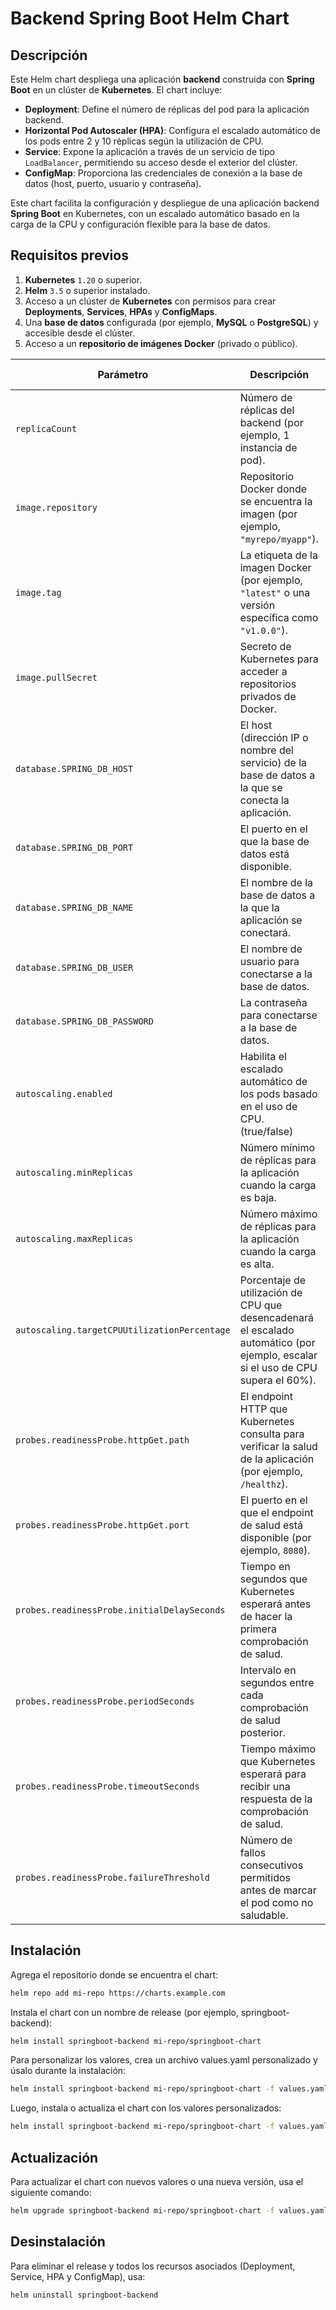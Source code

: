 # Backend Spring Boot Helm Chart

## Descripción

Este Helm chart despliega una aplicación **backend** construida con **Spring Boot** en un clúster de **Kubernetes**. El chart incluye:

- **Deployment**: Define el número de réplicas del pod para la aplicación backend.
- **Horizontal Pod Autoscaler (HPA)**: Configura el escalado automático de los pods entre 2 y 10 réplicas según la utilización de CPU.
- **Service**: Expone la aplicación a través de un servicio de tipo `LoadBalancer`, permitiendo su acceso desde el exterior del clúster.
- **ConfigMap**: Proporciona las credenciales de conexión a la base de datos (host, puerto, usuario y contraseña).

Este chart facilita la configuración y despliegue de una aplicación backend **Spring Boot** en Kubernetes, con un escalado automático basado en la carga de la CPU y configuración flexible para la base de datos.

## Requisitos previos

1. **Kubernetes** `1.20` o superior.
2. **Helm** `3.5` o superior instalado.
3. Acceso a un clúster de **Kubernetes** con permisos para crear **Deployments**, **Services**, **HPAs** y **ConfigMaps**.
4. Una **base de datos** configurada (por ejemplo, **MySQL** o **PostgreSQL**) y accesible desde el clúster.
5. Acceso a un **repositorio de imágenes Docker** (privado o público).

| Parámetro                                      | Descripción                                                                                                                                             | Valor predeterminado        |
|------------------------------------------------|---------------------------------------------------------------------------------------------------------------------------------------------------------|-----------------------------|
| `replicaCount`                                  | Número de réplicas del backend (por ejemplo, 1 instancia de pod).                                                                                      | `1`                         |
| `image.repository`                              | Repositorio Docker donde se encuentra la imagen (por ejemplo, `"myrepo/myapp"`).                                                                       | `""`                        |
| `image.tag`                                     | La etiqueta de la imagen Docker (por ejemplo, `"latest"` o una versión específica como `"v1.0.0"`).                                                     | `""`                        |
| `image.pullSecret`                              | Secreto de Kubernetes para acceder a repositorios privados de Docker.                                                                                  | `""`                        |
| `database.SPRING_DB_HOST`                       | El host (dirección IP o nombre del servicio) de la base de datos a la que se conecta la aplicación.                                                      | `""`                        |
| `database.SPRING_DB_PORT`                       | El puerto en el que la base de datos está disponible.                                                                                                   | `""`                        |
| `database.SPRING_DB_NAME`                       | El nombre de la base de datos a la que la aplicación se conectará.                                                                                      | `""`                        |
| `database.SPRING_DB_USER`                       | El nombre de usuario para conectarse a la base de datos.                                                                                                | `""`                        |
| `database.SPRING_DB_PASSWORD`                   | La contraseña para conectarse a la base de datos.                                                                                                      | `""`                        |
| `autoscaling.enabled`                           | Habilita el escalado automático de los pods basado en el uso de CPU. (true/false)                                                                       | `true`                      |
| `autoscaling.minReplicas`                       | Número mínimo de réplicas para la aplicación cuando la carga es baja.                                                                                  | `1`                         |
| `autoscaling.maxReplicas`                       | Número máximo de réplicas para la aplicación cuando la carga es alta.                                                                                  | `10`                        |
| `autoscaling.targetCPUUtilizationPercentage`    | Porcentaje de utilización de CPU que desencadenará el escalado automático (por ejemplo, escalar si el uso de CPU supera el 60%).                         | `60`                        |
| `probes.readinessProbe.httpGet.path`            | El endpoint HTTP que Kubernetes consulta para verificar la salud de la aplicación (por ejemplo, `/healthz`).                                            | `/healthz`                  |
| `probes.readinessProbe.httpGet.port`            | El puerto en el que el endpoint de salud está disponible (por ejemplo, `8080`).                                                                         | `8080`                      |
| `probes.readinessProbe.initialDelaySeconds`     | Tiempo en segundos que Kubernetes esperará antes de hacer la primera comprobación de salud.                                                             | `10`                        |
| `probes.readinessProbe.periodSeconds`           | Intervalo en segundos entre cada comprobación de salud posterior.                                                                                      | `5`                         |
| `probes.readinessProbe.timeoutSeconds`          | Tiempo máximo que Kubernetes esperará para recibir una respuesta de la comprobación de salud.                                                           | `2`                         |
| `probes.readinessProbe.failureThreshold`        | Número de fallos consecutivos permitidos antes de marcar el pod como no saludable.                                                                     | `3`                         |



## Instalación
Agrega el repositorio donde se encuentra el chart:

```bash
helm repo add mi-repo https://charts.example.com
```
Instala el chart con un nombre de release (por ejemplo, springboot-backend):

```bash
helm install springboot-backend mi-repo/springboot-chart
```

Para personalizar los valores, crea un archivo values.yaml personalizado y úsalo durante la instalación:

```bash
helm install springboot-backend mi-repo/springboot-chart -f values.yaml
```

Luego, instala o actualiza el chart con los valores personalizados:

```bash
helm install springboot-backend mi-repo/springboot-chart -f values.yaml
```

## Actualización

Para actualizar el chart con nuevos valores o una nueva versión, usa el siguiente comando:

```bash
helm upgrade springboot-backend mi-repo/springboot-chart -f values.yaml
```

## Desinstalación
Para eliminar el release y todos los recursos asociados (Deployment, Service, HPA y ConfigMap), usa:

```bash
helm uninstall springboot-backend
```